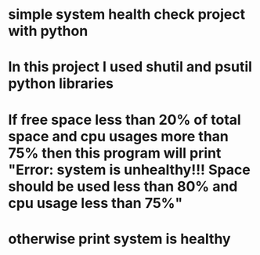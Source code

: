 # simple system health check project with python
# In this project I used shutil and psutil python libraries

# If free space less than 20% of total space and cpu usages more than 75% then this program will print "Error: system is unhealthy!!! Space should be used less than 80% and cpu usage less than 75%"
# otherwise print system is healthy